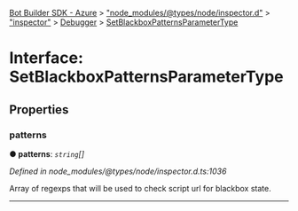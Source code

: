 [Bot Builder SDK - Azure](../README.md) > ["node_modules/@types/node/inspector.d"](../modules/_node_modules__types_node_inspector_d_.md) > ["inspector"](../modules/_node_modules__types_node_inspector_d_._inspector_.md) > [Debugger](../modules/_node_modules__types_node_inspector_d_._inspector_.debugger.md) > [SetBlackboxPatternsParameterType](../interfaces/_node_modules__types_node_inspector_d_._inspector_.debugger.setblackboxpatternsparametertype.md)



# Interface: SetBlackboxPatternsParameterType


## Properties
<a id="patterns"></a>

###  patterns

**●  patterns**:  *`string`[]* 

*Defined in node_modules/@types/node/inspector.d.ts:1036*



Array of regexps that will be used to check script url for blackbox state.




___


